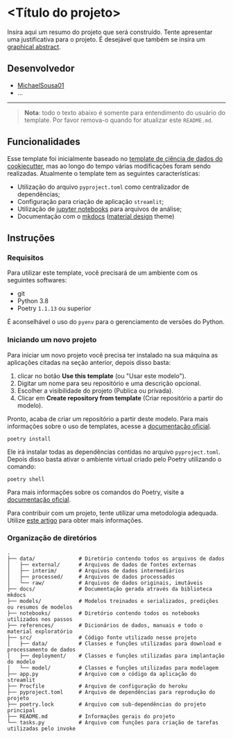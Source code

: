 # <Título do projeto>

Insira aqui um resumo do projeto que será construído. Tente apresentar uma justificativa para o projeto. É desejável que também se insira um [graphical abstract](https://www.elsevier.com/authors/tools-and-resources/visual-abstract).

## Desenvolvedor
 - [MichaelSousa01](http://github.com/omadson)
 - ...

---

> **Nota**: todo o texto abaixo é somente para entendimento do usuário do template. Por favor remova-o quando for atualizar este `README.md`.

## Funcionalidades

Esse template foi inicialmente baseado no [template de ciência de dados do cookiecutter](https://drivendata.github.io/cookiecutter-data-science/), mas ao longo do tempo várias modificações foram sendo realizadas. Atualmente o template tem as seguintes características:
 - Utilização do arquivo `pyproject.toml` como centralizador de dependências;
 - Configuração para criação de aplicação `streamlit`;
 - Utilização de [jupyter notebooks](https://jupyter.org/) para arquivos de análise;
 - Documentação com o [mkdocs](https://www.mkdocs.org/) ([material design](https://squidfunk.github.io/mkdocs-material/) theme)

## Instruções

### Requisitos

Para utilizar este template, você precisará de um ambiente com os seguintes softwares:
 - git
 - Python 3.8
 - Poetry `1.1.13` ou superior

É aconselhável o uso do `pyenv` para o gerenciamento de versões do Python.

### Iniciando um novo projeto

Para iniciar um novo projeto você precisa ter instalado na sua máquina as aplicações citadas na seção anterior, depois disso basta:

1. clicar no botão **Use this template** (ou "Usar este modelo").
2. Digitar um nome para seu repositório e uma descrição opcional.
3. Escolher a visibilidade do projeto (Publica ou privada).
4. Clicar em **Create repository from template** (Criar repositório a partir do modelo).

Pronto, acaba de criar um repositório a partir deste modelo. Para mais informações sobre o uso de templates, acesse a [documentação oficial](https://docs.github.com/pt/repositories/creating-and-managing-repositories/creating-a-repository-from-a-template).

<!--
### Contribuindo com um repositório já criado

Depois de criar o repositório, para começar a modificá-lo e/ou contribuir com repositórios já criados,  você precisa cloná-lo. Para isso, siga os seguintes passos:

1. Acima da lista de arquivos, clique no botão **Code** (em verde).
2. Copie a URL para o repositório.
    - Tente clonar utilizando uma chave **SSH**. Para isso, clique na aba **SSH** e em seguida clique no ícone de cópia.
3. Abra o terminal.
4. Altere o diretório de trabalho atual para o local que deseja ter o diretório clonado.
5. Digite `git clone` e cole a URL que você copiou anteriormente:

```
git clone git@github.com:NOME-DE-USUARIO/REPOSITORIO.git
```
6. Pressione **Enter** para criar seu clone local.

Proto, com isso você acaba de clonar um repositório. Para mais informações sobre a clonagem de arquivos, acesse a [documentação oficial](https://docs.github.com/pt/repositories/creating-and-managing-repositories/cloning-a-repository).

Com o repositório clonado, você precisa navegar até a pasta local, usando o comando :

```
cd REPOSITORIO
```

Estando na pasta do repositório, basta instalar as dependências do projeto utilizando o comando:
-->
```
poetry install
```

Ele irá instalar todas as dependências contidas no arquivo `pyproject.toml`. Depois disso basta ativar o ambiente virtual criado pelo Poetry utilizando o comando:

```
poetry shell
```

Para mais informações sobre os comandos do Poetry, visite a [documentação oficial](https://python-poetry.org/docs/).

Para contribuir com um projeto, tente utilizar uma metodologia adequada. Utilize [este artigo](https://omadson.github.io/site/blog/2022/software-development-workflow/) para obter mais informações.


### Organização de diretórios


```
.
├── data/              # Diretório contendo todos os arquivos de dados
│   ├── external/      # Arquivos de dados de fontes externas
│   ├── interim/       # Arquivos de dados intermediários
│   ├── processed/     # Arquivos de dados processados
│   └── raw/           # Arquivos de dados originais, imutáveis
├── docs/              # Documentação gerada através da biblioteca mkdocs
├── models/            # Modelos treinados e serializados, predições ou resumos de modelos
├── notebooks/         # Diretório contendo todos os notebooks utilizados nos passos
├── references/        # Dicionários de dados, manuais e todo o material exploratório
├── src/               # Código fonte utilizado nesse projeto
│   ├── data/          # Classes e funções utilizadas para download e processamento de dados
│   ├── deployment/    # Classes e funções utilizadas para implantação do modelo
│   └── model/         # Classes e funções utilizadas para modelagem
├── app.py             # Arquivo com o código da aplicação do streamlit
├── Procfile           # Arquivo de configuração do heroku
├── pyproject.toml     # Arquivo de dependências para reprodução do projeto
├── poetry.lock        # Arquivo com sub-dependências do projeto principal
├── README.md          # Informações gerais do projeto
└── tasks.py           # Arquivo com funções para criação de tarefas utilizadas pelo invoke

```
